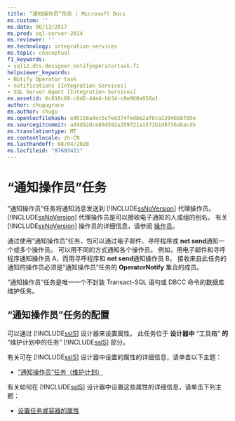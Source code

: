```yaml
---
title: “通知操作员”任务 | Microsoft Docs
ms.custom: ''
ms.date: 06/13/2017
ms.prod: sql-server-2014
ms.reviewer: ''
ms.technology: integration-services
ms.topic: conceptual
f1_keywords:
- sql12.dts.designer.notifyoperatortask.f1
helpviewer_keywords:
- Notify Operator task
- notifications [Integration Services]
- SQL Server Agent [Integration Services]
ms.assetid: 6c816c68-c6d6-44e4-bb34-c8e060a958a1
author: chugugrace
ms.author: chugu
ms.openlocfilehash: ed5158a4ec5cfe8374fedbb2afbca1294b58f05e
ms.sourcegitcommit: ad4d92dce894592a259721a1571b1d8736abacdb
ms.translationtype: MT
ms.contentlocale: zh-CN
ms.lasthandoff: 08/04/2020
ms.locfileid: "87693421"
---
```

# <a name="notify-operator-task"></a>“通知操作员”任务
  “通知操作员”任务将通知消息发送到 [!INCLUDE[ssNoVersion](../../includes/ssnoversion-md.md)] 代理操作员。 [!INCLUDE[ssNoVersion](../../includes/ssnoversion-md.md)] 代理操作员是可以接收电子通知的人或组的别名。 有关 [!INCLUDE[ssNoVersion](../../includes/ssnoversion-md.md)] 操作员的详细信息，请参阅 [操作员](../../ssms/agent//operators.md)。  
  
 通过使用“通知操作员”任务，包可以通过电子邮件、寻呼程序或 **net send**通知一个或多个操作员。 可以用不同的方式通知各个操作员。 例如，用电子邮件和寻呼程序通知操作员 A，而用寻呼程序和 **net send**通知操作员 B。 接收来自此任务的通知的操作员必须是“通知操作员”任务的 **OperatorNotify** 集合的成员。  
  
 “通知操作员”任务是唯一一个不封装 Transact-SQL 语句或 DBCC 命令的数据库维护任务。  
  
## <a name="configuration-of-the-notify-operator-task"></a>“通知操作员”任务的配置  
 可以通过 [!INCLUDE[ssIS](../../includes/ssis-md.md)] 设计器来设置属性。 此任务位于 **设计器中** “工具箱” **的** “维护计划中的任务” [!INCLUDE[ssIS](../../includes/ssis-md.md)] 部分。  
  
 有关可在 [!INCLUDE[ssIS](../../includes/ssis-md.md)] 设计器中设置的属性的详细信息，请单击以下主题：  
  
-   [“通知操作员”任务（维护计划）](../../relational-databases/maintenance-plans/notify-operator-task-maintenance-plan.md)  
  
 有关如何在 [!INCLUDE[ssIS](../../includes/ssis-md.md)] 设计器中设置这些属性的详细信息，请单击下列主题：  
  
-   [设置任务或容器的属性](../set-the-properties-of-a-task-or-container.md)  
  
  
